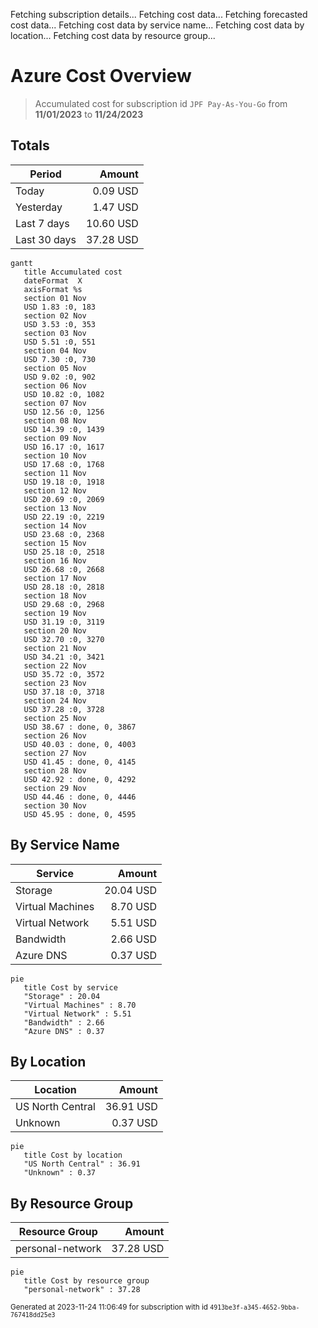Fetching subscription details...
Fetching cost data...
Fetching forecasted cost data...
Fetching cost data by service name...
Fetching cost data by location...
Fetching cost data by resource group...
# Azure Cost Overview

> Accumulated cost for subscription id `JPF Pay-As-You-Go` from **11/01/2023** to **11/24/2023**

## Totals

|Period|Amount|
|---|---:|
|Today|0.09 USD|
|Yesterday|1.47 USD|
|Last 7 days|10.60 USD|
|Last 30 days|37.28 USD|

```mermaid
gantt
   title Accumulated cost
   dateFormat  X
   axisFormat %s
   section 01 Nov
   USD 1.83 :0, 183
   section 02 Nov
   USD 3.53 :0, 353
   section 03 Nov
   USD 5.51 :0, 551
   section 04 Nov
   USD 7.30 :0, 730
   section 05 Nov
   USD 9.02 :0, 902
   section 06 Nov
   USD 10.82 :0, 1082
   section 07 Nov
   USD 12.56 :0, 1256
   section 08 Nov
   USD 14.39 :0, 1439
   section 09 Nov
   USD 16.17 :0, 1617
   section 10 Nov
   USD 17.68 :0, 1768
   section 11 Nov
   USD 19.18 :0, 1918
   section 12 Nov
   USD 20.69 :0, 2069
   section 13 Nov
   USD 22.19 :0, 2219
   section 14 Nov
   USD 23.68 :0, 2368
   section 15 Nov
   USD 25.18 :0, 2518
   section 16 Nov
   USD 26.68 :0, 2668
   section 17 Nov
   USD 28.18 :0, 2818
   section 18 Nov
   USD 29.68 :0, 2968
   section 19 Nov
   USD 31.19 :0, 3119
   section 20 Nov
   USD 32.70 :0, 3270
   section 21 Nov
   USD 34.21 :0, 3421
   section 22 Nov
   USD 35.72 :0, 3572
   section 23 Nov
   USD 37.18 :0, 3718
   section 24 Nov
   USD 37.28 :0, 3728
   section 25 Nov
   USD 38.67 : done, 0, 3867
   section 26 Nov
   USD 40.03 : done, 0, 4003
   section 27 Nov
   USD 41.45 : done, 0, 4145
   section 28 Nov
   USD 42.92 : done, 0, 4292
   section 29 Nov
   USD 44.46 : done, 0, 4446
   section 30 Nov
   USD 45.95 : done, 0, 4595
```

## By Service Name

|Service|Amount|
|---|---:|
|Storage|20.04 USD|
|Virtual Machines|8.70 USD|
|Virtual Network|5.51 USD|
|Bandwidth|2.66 USD|
|Azure DNS|0.37 USD|

```mermaid
pie
   title Cost by service
   "Storage" : 20.04
   "Virtual Machines" : 8.70
   "Virtual Network" : 5.51
   "Bandwidth" : 2.66
   "Azure DNS" : 0.37
```

## By Location

|Location|Amount|
|---|---:|
|US North Central|36.91 USD|
|Unknown|0.37 USD|

```mermaid
pie
   title Cost by location
   "US North Central" : 36.91
   "Unknown" : 0.37
```

## By Resource Group

|Resource Group|Amount|
|---|---:|
|personal-network|37.28 USD|

```mermaid
pie
   title Cost by resource group
   "personal-network" : 37.28
```

<sup>Generated at 2023-11-24 11:06:49 for subscription with id `4913be3f-a345-4652-9bba-767418dd25e3`</sup>
